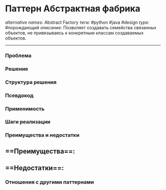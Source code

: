# Паттерн Абстрактная фабрика
*alternative names:* Abstract Factory
*теги:* #python #java #design 
*type:* #порождающий
*описание:* Позволяет создавать семейства связанных объектов, не
привязываясь к конкретным классам создаваемых объектов.

---
### Проблема


### Решение


### Структура решения

	
### Псевдокод


### Применимость


### Шаги реализации


### Преимущества и недостатки
==Преимущества==:
- 

==Недостатки==:
- 

### Отношения с другими паттернами 
